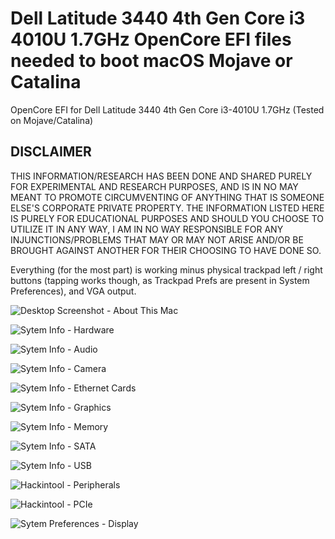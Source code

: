 # Dell Latitude 3440 4th Gen Core i3 4010U 1.7GHz OpenCore EFI files needed to boot macOS Mojave or Catalina
OpenCore EFI for Dell Latitude 3440 4th Gen Core i3-4010U 1.7GHz (Tested on Mojave/Catalina)

## DISCLAIMER

THIS INFORMATION/RESEARCH HAS BEEN DONE AND SHARED PURELY FOR EXPERIMENTAL AND RESEARCH PURPOSES, AND IS IN NO MAY MEANT TO PROMOTE CIRCUMVENTING OF ANYTHING THAT IS SOMEONE ELSE'S CORPORATE PRIVATE PROPERTY. THE INFORMATION LISTED HERE IS PURELY FOR EDUCATIONAL PURPOSES AND SHOULD YOU CHOOSE TO UTILIZE IT IN ANY WAY, I AM IN NO WAY RESPONSIBLE FOR ANY INJUNCTIONS/PROBLEMS THAT MAY OR MAY NOT ARISE AND/OR BE BROUGHT AGAINST ANOTHER FOR THEIR CHOOSING TO HAVE DONE SO.


Everything (for the most part) is working minus physical trackpad left / right buttons (tapping works though, as Trackpad Prefs are present in System Preferences), and VGA output.

![Desktop Screenshot - About This Mac](Screenshots/Screenshot_01.png?raw=true "Desktop Screenshot - About This Mac")

![Sytem Info - Hardware](Screenshots/Screenshot_02.png?raw=true "System Info - Hardware")

![Sytem Info - Audio](Screenshots/Screenshot_03.png?raw=true "System Info - Audio")

![Sytem Info - Camera](Screenshots/Screenshot_04.png?raw=true "System Info - Camera")

![Sytem Info - Ethernet Cards](Screenshots/Screenshot_05.png?raw=true "System Info - Ethernet Cards")

![Sytem Info - Graphics](Screenshots/Screenshot_06.png?raw=true "System Info - Graphics")

![Sytem Info - Memory](Screenshots/Screenshot_07.png?raw=true "System Info - Memory")

![Sytem Info - SATA](Screenshots/Screenshot_08.png?raw=true "System Info - SATA")

![Sytem Info - USB](Screenshots/Screenshot_09.png?raw=true "System Info - USB")

![Hackintool - Peripherals](Screenshots/Screenshot_10.png?raw=true "Hackintool - Peripherals")

![Hackintool - PCIe](Screenshots/Screenshot_11.png?raw=true "Hackintool - PCIe")

![Sytem Preferences - Display](Screenshots/Screenshot_12.png?raw=true "System Preferences - Display")
